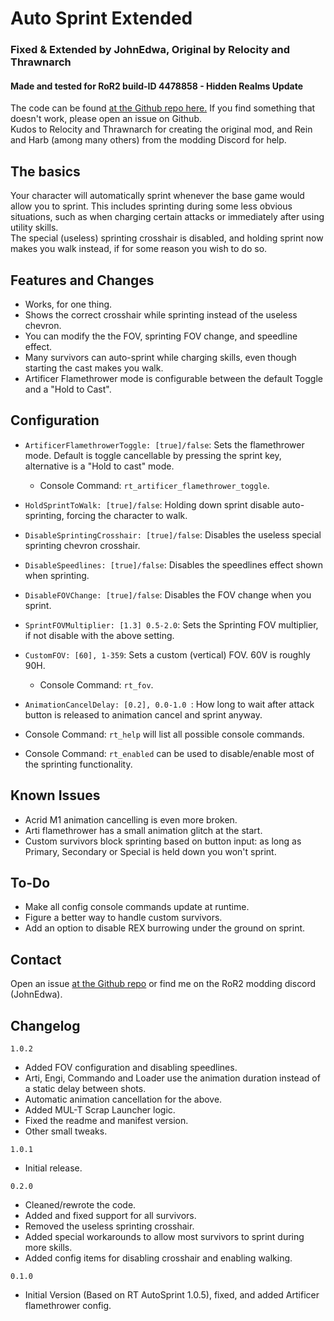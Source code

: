 # Auto Sprint Extended
### Fixed & Extended by JohnEdwa, Original by Relocity and Thrawnarch
#### Made and tested for RoR2 build-ID 4478858 - Hidden Realms Update

The code can be found [at the Github repo here.](https://github.com/JohnEdwa/RTAutoSprintExtended) If you find something that doesn't work, please open an issue on Github.   
Kudos to Relocity and Thrawnarch for creating the original mod, and Rein and Harb (among many others) from the modding Discord for help.

## The basics

Your character will automatically sprint whenever the base game would allow you to sprint. This includes sprinting during some less obvious situations, such as when charging certain attacks or immediately after using utility skills.   
The special (useless) sprinting crosshair is disabled, and holding sprint now makes you walk instead, if for some reason you wish to do so.

## Features and Changes
* Works, for one thing.
* Shows the correct crosshair while sprinting instead of the useless chevron.
* You can modify the the FOV, sprinting FOV change, and speedline effect. 
* Many survivors can auto-sprint while charging skills, even though starting the cast makes you walk.
* Artificer Flamethrower mode is configurable between the default Toggle and a "Hold to Cast".

## Configuration
* `ArtificerFlamethrowerToggle: [true]/false`: Sets the flamethrower mode. Default is toggle cancellable by pressing the sprint key, alternative is a "Hold to cast" mode.
    * Console Command: `rt_artificer_flamethrower_toggle`.
* `HoldSprintToWalk: [true]/false`: Holding down sprint disable auto-sprinting, forcing the character to walk.
* `DisableSprintingCrosshair: [true]/false`: Disables the useless special sprinting chevron crosshair.
* `DisableSpeedlines: [true]/false`: Disables the speedlines effect shown when sprinting. 
* `DisableFOVChange: [true]/false`: Disables the FOV change when you sprint.  
* `SprintFOVMultiplier: [1.3] 0.5-2.0`: Sets the Sprinting FOV multiplier, if not disable with the above setting.
* `CustomFOV: [60], 1-359`: Sets a custom (vertical) FOV. 60V is roughly 90H.
    * Console Command: `rt_fov`. 
* `AnimationCancelDelay: [0.2], 0.0-1.0 `: How long to wait after attack button is released to animation cancel and sprint anyway.

* Console Command: `rt_help` will list all possible console commands.
* Console Command: `rt_enabled` can be used to disable/enable most of the sprinting functionality.

## Known Issues

* Acrid M1 animation cancelling is even more broken.
* Arti flamethrower has a small animation glitch at the start.
* Custom survivors block sprinting based on button input: as long as Primary, Secondary or Special is held down you won't sprint.

## To-Do

* Make all config console commands update at runtime.
* Figure a better way to handle custom survivors.
* Add an option to disable REX burrowing under the ground on sprint.

## Contact

Open an issue [at the Github repo](https://github.com/JohnEdwa/RTAutoSprintExtended) or find me on the RoR2 modding discord (JohnEdwa).

## Changelog

`1.0.2`
* Added FOV configuration and disabling speedlines.
* Arti, Engi, Commando and Loader use the animation duration instead of a static delay between shots.
* Automatic animation cancellation for the above.
* Added MUL-T Scrap Launcher logic.
* Fixed the readme and manifest version.
* Other small tweaks.

`1.0.1`
* Initial release.

`0.2.0`
* Cleaned/rewrote the code. 
* Added and fixed support for all survivors.
* Removed the useless sprinting crosshair.
* Added special workarounds to allow most survivors to sprint during more skills.
* Added config items for disabling crosshair and enabling walking.

`0.1.0` 
* Initial Version (Based on RT AutoSprint 1.0.5), fixed, and added Artificer flamethrower config.